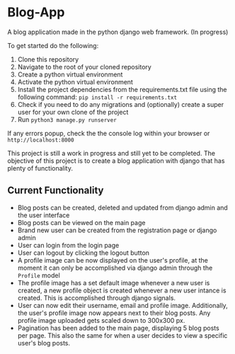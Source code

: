 # Blog-App
A blog application made in the python django web framework. (In progress) 

To get started do the following:

1. Clone this repository
2. Navigate to the root of your cloned repository
3. Create a python virtual environment
4. Activate the python virtual environment
5. Install the project dependencies from the requirements.txt file using the following command: `pip install -r requirements.txt`
6. Check if you need to do any migrations and (optionally) create a super user for your own clone of the project
7. Run `python3 manage.py runserver`

If any errors popup, check the the console log within your browser or `http://localhost:8000`

This project is still a work in progress and still yet to be completed.
The objective of this project is to create a blog application with django that has plenty of functionality.

## Current Functionality

- Blog posts can be created, deleted and updated from django admin and the user interface
- Blog posts can be viewed on the main page
- Brand new user can be created from the registration page or django admin
- User can login from the login page
- User can logout by clicking the logout button
- A profile image can be now displayed on the user's profile, at the moment it can only be accomplished via django admin through the `Profile` model 
- The profile image has a set default image whenever a new user is created, a new profile object is created whenever a new user intance is created. This is accomplished through django signals.
- User can now edit their username, email and profile image. Additionally, the user's profile image now appears next to their blog posts. Any profile image uploaded gets scaled down to 300x300 px.
- Pagination has been added to the main page, displaying 5 blog posts per page. This also the same for when a user decides to view a specific user's blog posts.